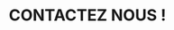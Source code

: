 ---
title : "CONTACTEZ NOUS !"
bg_image: "images/backgrounds/contact-us-bg.jpg"
form_action: "#" # works with https://formspree
#name: "Nom"
label1: "@dresse email"
email: "info@thomcharly.ca"
#message: "Message"
#submit: "Envoyer"
label2: "Téléphone"
number1: "438 933 4516"
number2: "581 578 9352"


# custom style
custom_class: "" 
custom_attributes: "" 
custom_css: ""
---